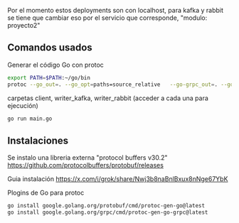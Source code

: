 Por el momento estos deployments son con localhost, para kafka y rabbit se tiene que cambiar eso por el servicio que corresponde, "modulo: proyecto2"

## Comandos usados  

Generar el código Go con protoc
```bash
export PATH=$PATH:~/go/bin
protoc --go_out=. --go_opt=paths=source_relative   --go-grpc_out=. --go-grpc_opt=paths=source_relative   proto/writer.proto
```

carpetas client, writer_kafka, writer_rabbit (acceder a cada una para ejecución)

```bash
go run main.go
```

## Instalaciones

Se instalo una libreria externa "protocol buffers v30.2"
https://github.com/protocolbuffers/protobuf/releases  

Guia instalación
https://x.com/i/grok/share/Nwj3b8naBnlBxux8nNge67YbK  

Plogins de Go para protoc

```bash
go install google.golang.org/protobuf/cmd/protoc-gen-go@latest
go install google.golang.org/grpc/cmd/protoc-gen-go-grpc@latest
```
